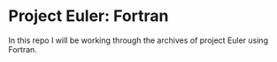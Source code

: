 # Project Euler: Fortran
In this repo I will be working through the archives of project Euler using Fortran.
